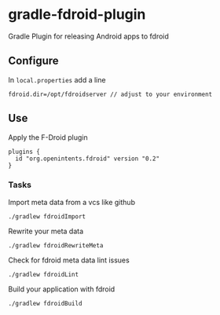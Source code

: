 # gradle-fdroid-plugin
Gradle Plugin for releasing Android apps to fdroid

## Configure
In `local.properties` add a line
```
fdroid.dir=/opt/fdroidserver // adjust to your environment
```

## Use
Apply the F-Droid plugin
```
plugins {
  id "org.openintents.fdroid" version "0.2"
}
``` 

### Tasks
Import meta data from a vcs like github
```
./gradlew fdroidImport
```

Rewrite your meta data
```
./gradlew fdroidRewriteMeta
```

Check for fdroid meta data lint issues
```
./gradlew fdroidLint
```

Build your application with fdroid
```
./gradlew fdroidBuild
```

